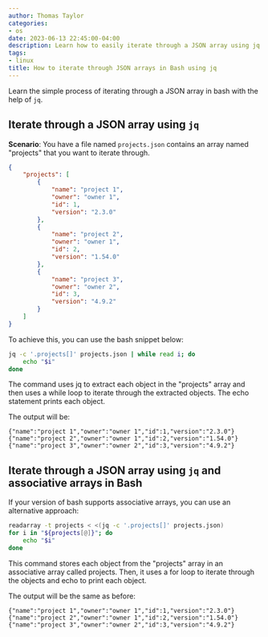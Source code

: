 ```yaml
---
author: Thomas Taylor
categories:
- os
date: 2023-06-13 22:45:00-04:00
description: Learn how to easily iterate through a JSON array using jq in a Bash script
tags:
- linux
title: How to iterate through JSON arrays in Bash using jq
---
```


Learn the simple process of iterating through a JSON array in bash with the help of `jq`.

## Iterate through a JSON array using `jq`

**Scenario**: You have a file named `projects.json` contains an array named "projects" that you want to iterate through.

```json
{
	"projects": [
		{
			"name": "project 1",
			"owner": "owner 1",
			"id": 1,
			"version": "2.3.0"
		},
		{
			"name": "project 2",
			"owner": "owner 1",
			"id": 2,
			"version": "1.54.0"
		},
		{
			"name": "project 3",
			"owner": "owner 2",
			"id": 3,
			"version": "4.9.2"
		}
	]
}
```

To achieve this, you can use the bash snippet below:

```bash
jq -c '.projects[]' projects.json | while read i; do
    echo "$i"
done
```

The command uses jq to extract each object in the "projects" array and then uses a while loop to iterate through the extracted objects. The echo statement prints each object.

The output will be:

```text
{"name":"project 1","owner":"owner 1","id":1,"version":"2.3.0"}
{"name":"project 2","owner":"owner 1","id":2,"version":"1.54.0"}
{"name":"project 3","owner":"owner 2","id":3,"version":"4.9.2"}
```

## Iterate through a JSON array using `jq` and associative arrays in Bash

If your version of bash supports associative arrays, you can use an alternative approach: 

```bash
readarray -t projects < <(jq -c '.projects[]' projects.json)
for i in "${projects[@]}"; do
    echo "$i"
done
```

This command stores each object from the "projects" array in an associative array called projects. Then, it uses a for loop to iterate through the objects and echo to print each object.

The output will be the same as before:

```text
{"name":"project 1","owner":"owner 1","id":1,"version":"2.3.0"}
{"name":"project 2","owner":"owner 1","id":2,"version":"1.54.0"}
{"name":"project 3","owner":"owner 2","id":3,"version":"4.9.2"}
```